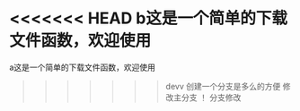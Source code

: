 <<<<<<< HEAD
b这是一个简单的下载文件函数，欢迎使用
=======
a这是一个简单的下载文件函数，欢迎使用
>>>>>>> devv
创建一个分支是多么的方便
修改主分支
！
分支修改
